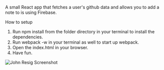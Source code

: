 A small React app that fetches a user's github data and allows you to add a note to is using Firebase.

How to setup

1. Run npm install from the folder directory in your terminal to install the dependencies.
2. Run webpack -w in your terminal as well to start up webpack.
3. Open the index.html in your browser.
4. Have fun.

![John Resig Screenshot](http://i.imgur.com/UYlRmSe.png) 
